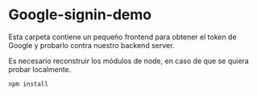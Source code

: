 # Google-signin-demo

Esta carpeta contiene un pequeño frontend para
obtener el token de Google y probarlo contra nuestro
backend server.

Es necesario reconstruir los módulos de node, en caso
de que se quiera probar localmente.

```
npm install
```
